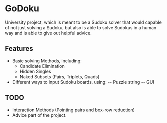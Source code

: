 # GoDoku
University project, which is meant to be a Sudoku solver that would capable of not just solving a Sudoku, but also is able to solve Sudokus in a human way
and is able to give out helpful advice. 


## Features
- Basic solving Methods, including:
	- Candidate Elimination
	- Hidden Singles
	- Naked Subsets (Pairs, Triplets, Quads)
- Different ways to input Sudoku boards, using:
-- Puzzle string
-- GUI

## TODO
- Interaction Methods (Pointing pairs and box-row reduction)
- Advice part of the project.